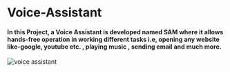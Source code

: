 
# Voice-Assistant
####  In this Project, a Voice Assistant is developed named SAM where it allows hands-free operation in working different tasks i.e, opening any website like-google, youtube etc. , playing music , sending email and much more.

![voice assistant](https://user-images.githubusercontent.com/65106015/121812079-37de5880-cc84-11eb-8674-c7d12b6d74c1.jpeg)

